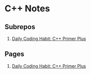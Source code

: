 # C++ Notes

## Subrepos

1. [Daily Coding Habit: C++ Primer Plus](https://github.com/DeimosMH/DCH_CppPrimerPlus)

## Pages

1. [Daily Coding Habit: C++ Primer Plus](https://deimosmh.github.io/DCH_CppPrimerPlus/)
